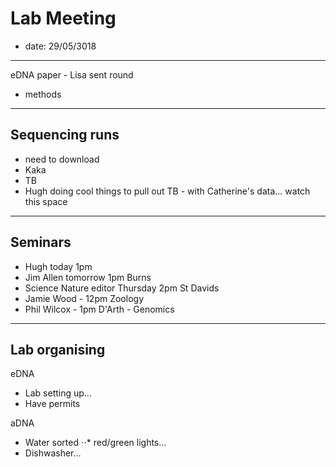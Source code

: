 # Lab Meeting
* date: 29/05/3018
---------------------------------------------------------------------------------------------------

eDNA paper - Lisa sent round
* methods
--------
## Sequencing runs

* need to download
* Kaka
* TB
* Hugh doing cool things to pull out TB - with Catherine's data... watch this space
--------
## Seminars

* Hugh today 1pm
* Jim Allen tomorrow 1pm Burns
* Science Nature editor Thursday 2pm St Davids
* Jamie Wood - 12pm Zoology
* Phil Wilcox - 1pm D'Arth - Genomics

--------

## Lab organising

eDNA
* Lab setting up...
* Have permits

aDNA
* Water sorted
⋅⋅* red/green lights...
* Dishwasher...
